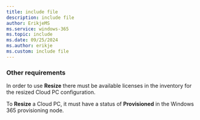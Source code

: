 ```yaml
---
title: include file
description: include file
author: ErikjeMS  
ms.service: windows-365
ms.topic: include
ms.date: 09/25/2024
ms.author: erikje
ms.custom: include file
---
```


### Other requirements

In order to use **Resize** there must be available licenses in the inventory for the resized Cloud PC configuration.

To **Resize** a Cloud PC, it must have a status of **Provisioned** in the Windows 365 provisioning node.
